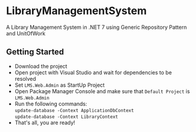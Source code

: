 # LibraryManagementSystem
A Library Management System in .NET 7 using Generic Repository Pattern and UnitOfWork

## Getting Started
* Download the project
* Open project with Visual Studio and wait for dependencies to be resolved
* Set `LMS.Web.Admin` as StartUp Project
* Open Package Manager Console and make sure that `Default Project` is `LMS.Web.Admin`
* Run the following commands: <br />
`update-database -Context ApplicationDbContext` <br />
`update-database -Context LibraryContext`
* That's all, you are ready!
